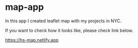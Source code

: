 # map-app

In this app I created leaflet map with my projects in NYC.

If you want to check how it looks like, please check link below.

https://hs-map.netlify.app
